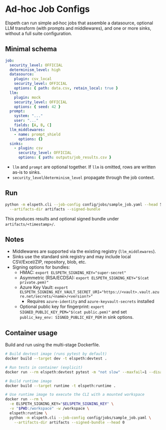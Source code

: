 # Ad‑hoc Job Configs

Elspeth can run simple ad‑hoc jobs that assemble a datasource, optional LLM transform (with prompts and middlewares), and one or more sinks, without a full suite configuration.

## Minimal schema

```yaml
job:
  security_level: OFFICIAL
  determinism_level: high
  datasource:
    plugin: csv_local
    security_level: OFFICIAL
    options: { path: data.csv, retain_local: true }
  llm:
    plugin: mock
    security_level: OFFICIAL
    options: { seed: 42 }
  prompt:
    system: "..."
    user: "..."
    fields: [A, B, C]
  llm_middlewares:
    - name: prompt_shield
      options: {}
  sinks:
    - plugin: csv
      security_level: OFFICIAL
      options: { path: outputs/job_results.csv }
```

- `llm` and `prompt` are optional together. If `llm` is omitted, rows are written as-is to sinks.
- `security_level`/`determinism_level` propagate through the job context.

## Run

```bash
python -m elspeth.cli --job-config config/jobs/sample_job.yaml --head 5 \
  --artifacts-dir artifacts --signed-bundle
```

This produces results and optional signed bundle under `artifacts/<timestamp>/`.

## Notes

- Middlewares are supported via the existing registry (`llm_middlewares`).
- Sinks use the standard sink registry and may include local CSV/Excel/ZIP, repository, blob, etc.
- Signing options for bundles:
  - HMAC: `export ELSPETH_SIGNING_KEY="super-secret"`
  - Asymmetric (RSA/ECDSA): `export ELSPETH_SIGNING_KEY="$(cat private.pem)"`
  - Azure Key Vault: `export ELSPETH_SIGNING_KEY_VAULT_SECRET_URI="https://<vault>.vault.azure.net/secrets/<name>/<version?>"`
    - Requires `azure-identity` and `azure-keyvault-secrets` installed
  - Optional public key for fingerprint: `export SIGNED_PUBLIC_KEY_PEM="$(cat public.pem)"` and set `public_key_env: SIGNED_PUBLIC_KEY_PEM` in sink options.

## Container usage

Build and run using the multi-stage Dockerfile.

```bash
# Build devtest image (runs pytest by default)
docker build --target dev -t elspeth:devtest .

# Run tests in container (explicit)
docker run --rm elspeth:devtest pytest -m "not slow" --maxfail=1 --disable-warnings

# Build runtime image
docker build --target runtime -t elspeth:runtime .

# Use runtime image to execute the CLI with a mounted workspace
docker run --rm \
  -e ELSPETH_SIGNING_KEY="$ELSPETH_SIGNING_KEY" \
  -v "$PWD:/workspace" -w /workspace \
  elspeth:runtime \
  python -m elspeth.cli --job-config config/jobs/sample_job.yaml \
    --artifacts-dir artifacts --signed-bundle --head 0
```
